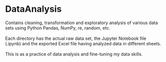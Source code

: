 # DataAnalysis
Contains cleaning, transformation and exploratory analysis of various data sets using Python Pandas, NumPy, re, random, etc.<br/><br/>
Each directory has the actual raw data set, the Jupyter Notebook file (.ipynb) and the exported Excel file having analyzed data in different sheets.<br/><br/>
This is as a practice of data analysis and fine-tuning my data skills.
